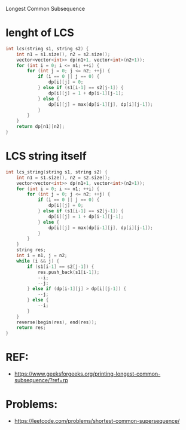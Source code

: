 Longest Common Subsequence

# lenght of LCS
```c++
int lcs(string s1, string s2) {
    int n1 = s1.size(), n2 = s2.size();
    vector<vector<int>> dp(n1+1, vector<int>(n2+1));
    for (int i = 0; i <= n1; ++i) {
        for (int j = 0; j <= n2; ++j) {
            if (i == 0 || j == 0) {
                dp[i][j] = 0;
            } else if (s1[i-1] == s2[j-1]) {
                dp[i][j] = 1 + dp[i-1][j-1];
            } else {
                dp[i][j] = max(dp[i-1][j], dp[i][j-1]);
            }
        }
    }
    return dp[n1][n2];
}
```

# LCS string itself
```c++
int lcs_string(string s1, string s2) {
    int n1 = s1.size(), n2 = s2.size();
    vector<vector<int>> dp(n1+1, vector<int>(n2+1));
    for (int i = 0; i <= n1; ++i) {
        for (int j = 0; j <= n2; ++j) {
            if (i == 0 || j == 0) {
                dp[i][j] = 0;
            } else if (s1[i-1] == s2[j-1]) {
                dp[i][j] = 1 + dp[i-1][j-1];
            } else {
                dp[i][j] = max(dp[i-1][j], dp[i][j-1]);
            }
        }
    }
    string res;
    int i = n1, j = n2;
    while (i && j) {
        if (s1[i-1] == s2[j-1]) {
            res.push_back(s1[i-1]);
            --i;
            --j;
        } else if (dp[i-1][j] > dp[i][j-1]) {
            --j;
        } else {
            --i;
        }
    }
    reverse(begin(res), end(res));
    return res;
}
```

# REF:
* https://www.geeksforgeeks.org/printing-longest-common-subsequence/?ref=rp

# Problems:
* https://leetcode.com/problems/shortest-common-supersequence/
